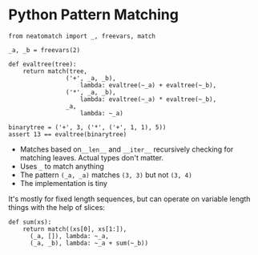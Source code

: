 # Python Pattern Matching

    from neatomatch import _, freevars, match

    _a, _b = freevars(2)

    def evaltree(tree):
        return match(tree,
                    ('+', _a, _b),
                        lambda: evaltree(~_a) + evaltree(~_b),
                    ('*', _a, _b),
                        lambda: evaltree(~_a) * evaltree(~_b),
                    _a,
                        lambda: ~_a)
    
    binarytree = ('+', 3, ('*', ('+', 1, 1), 5))
    assert 13 == evaltree(binarytree)
    
- Matches based on`__len__` and `__iter__` recursively checking for matching leaves. Actual types don't matter.
- Uses `_` to match anything
- The pattern `(_a, _a)` matches `(3, 3)` but not `(3, 4)`
- The implementation is tiny

It's mostly for fixed length sequences, but can operate on variable length things with the help of slices:

    def sum(xs):
        return match((xs[0], xs[1:]),
          (_a, []), lambda: ~_a,
          (_a, _b), lambda: ~_a + sum(~_b))
